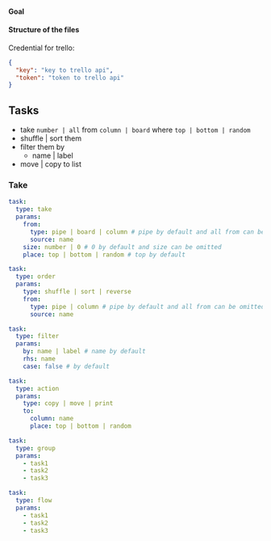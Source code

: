#### Goal

#### Structure of the files

Credential for trello:

```json
{
  "key": "key to trello api", 
  "token": "token to trello api"
}
```

## Tasks

- take `number | all` from `column | board` where `top | bottom | random`
- shuffle | sort them
- filter them by
  - name | label
- move | copy to list

### Take

```yaml
task:
  type: take
  params:
    from:
      type: pipe | board | column # pipe by default and all from can be omitted
      source: name
    size: number | 0 # 0 by default and size can be omitted
    place: top | bottom | random # top by default

task:
  type: order
  params:
    type: shuffle | sort | reverse
    from:
      type: pipe | column # pipe by default and all from can be omitted
      source: name

task: 
  type: filter
  params:
    by: name | label # name by default
    rhs: name
    case: false # by default  

task:
  type: action
  params:
    type: copy | move | print
    to: 
      column: name
      place: top | bottom | random

task:
  type: group
  params:
    - task1      
    - task2      
    - task3

task:
  type: flow
  params:
    - task1      
    - task2      
    - task3       
```
